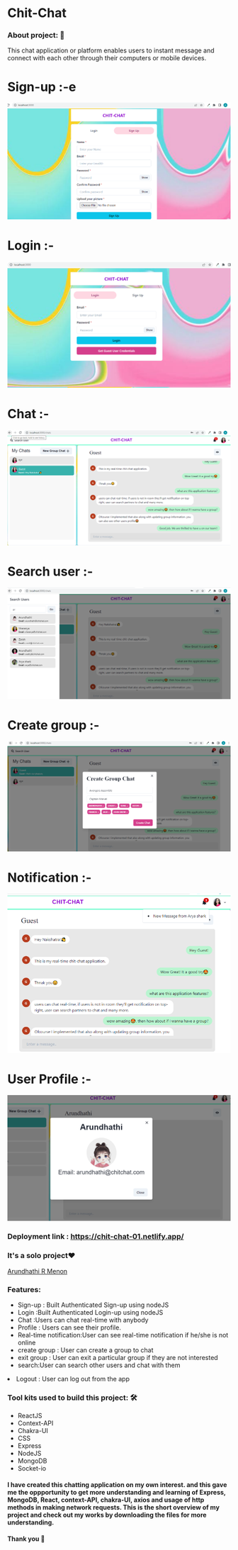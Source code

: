 # Chit-Chat


<h3>About project: 🙌</h3>
This chat application or platform enables users to instant message and connect with each other through their computers or mobile devices.
<h1>Sign-up :-e</h1>
<img src="https://github.com/arundhathi6/Chit-Chat/blob/main/images/sign.png" />
<h1>Login :-</h1>
<img src="https://github.com/arundhathi6/Chit-Chat/blob/main/images/login.png"/>
<h1>Chat :-</h1>
<img src="https://github.com/arundhathi6/Chit-Chat/blob/main/images/chat-page.png"/>
<h1>Search user :-</h1>
<img src="https://github.com/arundhathi6/Chit-Chat/blob/main/images/search_user.png"/>
<h1>Create group :-</h1>
<img src="https://github.com/arundhathi6/Chit-Chat/blob/main/images/creating%20group.png"/>
<h1>Notification :-</h1>
<img src="https://github.com/arundhathi6/Chit-Chat/blob/main/images/notification.png"/>
<h1>User Profile :-</h1>
<img src="https://github.com/arundhathi6/Chit-Chat/blob/main/images/use-profile.png"/>

<h3>Deployment link : <a href="https://chit-chat-01.netlify.app/">https://chit-chat-01.netlify.app/</a></h3>
<h3>It's a solo project❤️</h3>
  <a href="https://github.com/arundhathi6">Arundhathi R Menon</a><br>
    
   <h3>Features:</h3>
      <ul>
            <li> Sign-up : Built Authenticated Sign-up using nodeJS</li>
            <li> Login :Built Authenticated Login-up using nodeJS</li>
            <li> Chat  :Users can chat real-time with anybody</li>
            <li> Profile : Users can see their profile.</li>
          <li>Real-time notification:User can see real-time notification if he/she is not online</li>
            <li>create group : User can create a group to chat</li>
   <li>exit group : User can exit a particular group if they are not interested</li>
            <li>search:User can search other users and chat with them</li></ul>
            <li>Logout : User can log out from the app</li>

   
   <h3>Tool kits used to build this project: 🛠</h3>
  <ul>
 
   <li>ReactJS</li>
   <li>Context-API</li>
   <li>Chakra-UI</li>
   <li>CSS</li>
   <li>Express</li>
   <li>NodeJS</li>
   <li>MongoDB</li>
<li>Socket-io</li></ul>
  <h4>I have created this chatting application on my own interest. and this gave me the oppportunity to get more understanding and learning of Express, MongoDB, React, context-API, chakra-UI, axios and usage of http methods in making network requests. This is the short overview of my project and check out my works by downloading the files for more understanding.</h4>
  <h4>Thank you 🙌</h4>

